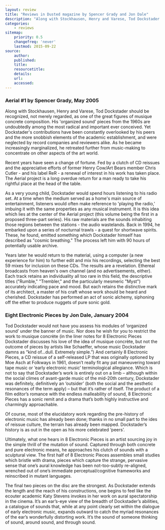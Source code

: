 ```yaml
---
layout: review
title: "Reviews in Dusted magazine by Spencer Grady and Jon Dale"
description: "Along with Stockhausen, Henry and Varese, Tod Dockstader should be recognized, not merely regarded, as one of the great figures of musique concrete composition. His 'organized sound' pieces from the 1960s are undoubtedly among the most radical and important ever conceived."
categories:
    - reviews
sitemap:
    priority: 0.5
    changefreq: 'never'
    lastmod: 2015-09-22
source:
    author:
    published:
    title:
    resourcetitle: 
    details:
    url: 
    accessed: 
---
```


### Aerial #1 by Spencer Grady, May 2005

Along with Stockhausen, Henry and Varese, Tod Dockstader should be recognized, not merely regarded, as one of the great figures of musique concrete composition. His 'organized sound' pieces from the 1960s are undoubtedly among the most radical and important ever conceived. Yet Dockstader's contributions have been constantly overlooked by his peers and the more snobbish elements of the academic establishment, and were neglected by record companies and reviewers alike. As he became increasingly marginalized, he retreated further from music-making to concentrate on other aspects of the art world.

Recent years have seen a change of fortune. Fed by a clutch of CD reissues and the appreciative efforts of former Henry Cow/Art Bears member Chris Cutler - and his label ReR - a renewal of interest in his work has taken place. The Aerial project is a long overdue return for a man ready to take his rightful place at the head of the table.

As a very young child, Dockstader would spend hours listening to his radio set. At a time when the medium served as a home's main source of entertainment, listeners would often make reference to 'playing the radio,' imbuing it with the same properties as any musical instrument. It is this idea which lies at the center of the Aerial project (this volume being the first in a proposed three-part series). His raw materials are the sounds inhabiting those regions between the stations - the audio wastelands. Back in 1994, he embarked upon a series of nocturnal trawls - a quest for shortwave spirits. These, he found, emitted something which Dockstader himself has described as "cosmic breathing." The process left him with 90 hours of potentially usable archive.

Years later he would return to the material, using a computer (a new experience for him) to further edit and mix his recordings, selecting the best 59 mixes for inclusion on these CDs. The results are a revelation. Ethereal broadcasts from heaven's own channel (and no advertisements, either). Each track retains an individuality all too rare in this field, the descriptive titles ("Rumble," "Trembler," and the particularly mesmeric "Myst") accurately indicating pace and mood. But each retains the distinctive mark of its architect, a master of his craft whose work should be heard and cherished. Dockstader has performed an act of sonic alchemy, siphoning off the ether to produce nuggets of pure sonic gold.

[//]: <> (http://www.dustedmagazine.com/reviews/2174)

### Eight Electronic Pieces by Jon Dale, January 2004

Tod Dockstader would not have you assess his modules of ‘organized sound’ under the banner of music. Nor does he wish for you to restrict the work to musique concrète (in the liner notes for 8 Electronic Pieces Dockstader discusses his love of the idea of musique concrète, but not the outcome of pieces by artists like Schaeffer, whose music Dockstader damns as “kind of...dull. Extremely simple.”) And certainly 8 Electronic Pieces, a CD reissue of a self-released LP that was originally optioned by Moe Asch at Folkways in 1961, doesn’t really fit any pat maneuvering toward tape music or ‘early electronic music’ terminological allegiance. Which is not to say that Dockstader’s work is entirely out on a limb – although within the social climes of avant-garde music of the mid-20th century, Dockstader was definitely, definitively an ‘outsider’ (both the social and the aesthetic resonances of the term apply) – but that it’s rather of itself. The product of a film editor’s romance with the endless malleability of sound, 8 Electronic Pieces has a sonic remit and a drama that’s both highly instructive and charmingly approachable.

Of course, most of the elucidatory work regarding the pre-history of electronic music has already been done; thanks in no small part to the ides of reissue culture, the terrain has already been mapped. Dockstader’s history is as out in the open as his more celebrated ‘peers’.

Ultimately, what one hears in 8 Electronic Pieces is an artist sourcing joy in the simple thrill of the mutation of sound. Captured through both concrete and pure electronic means, he approaches his clutch of sounds with a sculptural view. The first half of 8 Electronic Pieces assembles small studies which bristle with drama, pieces which capture the strange, pervasive sense that one’s aural knowledge has been not-too-subtly re-aligned, wrenched out of one’s immediate perceptual/cognitive frameworks and reinscribed in mutant languages.

The final two pieces on the disc are the strongest. As Dockstader extends the length and the reach of his constructions, one begins to feel like the ecouter academic Katy Stevens invokes in her work on aural spectatorship in the cinema. It’s an ear’s-eye view of the breadth of Dockstader’s abilities, a catalogue of sounds that, while at any point clearly set within the dialogue of early electronic music, expands outward to catch the myriad resonances of the ear’s wonderfully distorting work. It’s the sound of someone thinking of sound, around sound, and through sound.

[//]: <> (http://www.dustedmagazine.com/reviews/1203)